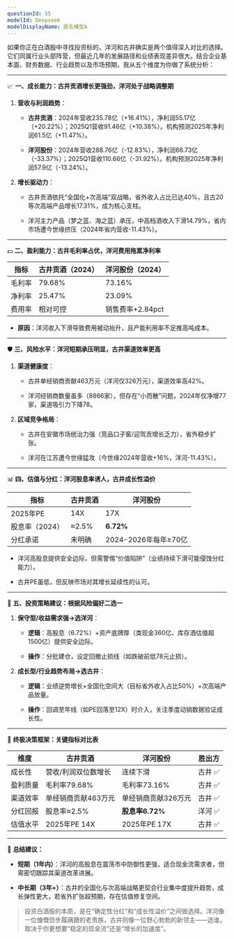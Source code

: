 ```yaml
---
questionId: 55
modelId: Deepseek
modelDisplayName: 匿名模型A
---
```

如果你正在白酒股中寻找投资标的，洋河和古井确实是两个值得深入对比的选择。它们同属行业头部阵营，但最近几年的发展路径和业绩表现差异很大。结合企业基本面、财务数据、行业趋势以及市场预期，我从五个维度为你做了系统分析：

---

📈 **一、成长能力：古井贡酒增长更强劲，洋河处于战略调整期**

1. **营收与利润趋势**：
   
    - **古井贡酒**：2024年营收235.78亿（+16.41%），净利润55.17亿（+20.22%）；2025Q1营收91.46亿（+10.38%）。机构预测2025年净利润61.5亿（+11.47%）。
      
    - **洋河股份**：2024年营收288.76亿（-12.83%），净利润66.73亿（-33.37%）；2025Q1营收110.66亿（-31.92%）。机构预测2025年净利润57.9亿（-13.24%）。
    
2. **增长驱动力**：
   
    - 古井贡酒依托“全国化+次高端”双战略，省外收入占比已达40%，且古20等次高端产品增长17.31%，成为核心支柱。
      
    - 洋河主力产品（梦之蓝、海之蓝）承压，中高档酒收入下滑14.79%，省内市场遭今世缘挤压（2024年省内营收-11.43%）。
      

---

💵 **二、盈利能力：古井毛利率占优，洋河费用拖累净利率**

|**指标**|古井贡酒（2024）|洋河股份（2024）|
|---|---|---|
|毛利率|79.68%|73.16%|56|
|净利率|25.47%|23.09%|56|
|费用率|相对可控|销售费率+2.84pct|5|

- **原因**：洋河收入下滑导致费用被动抬升，且产能利用率不足推高吨成本。

---

🛡️ **三、风险水平：洋河短期承压明显，古井渠道效率更高**

1. **渠道健康度**：
   
    - 古井单经销商贡献463万元（洋河仅326万元），渠道效率高42%。
      
    - 洋河经销商数量虽多（8866家），但存在“小而散”问题，2024年仅净增77家，渠道吸引力下降78。
    
2. **区域竞争格局**：
   
    - 古井在安徽市场统治力强（竞品口子窖/迎驾贡增长乏力），省外稳步扩张。
      
    - 洋河在江苏遭今世缘猛攻（今世缘2024年营收+16%，洋河-11.43%）。
      

---

📊 **四、估值与分红：洋河股息率诱人，古井成长性溢价**

|**指标**|古井贡酒|洋河股份|
|---|---|---|
|2025年PE|14X|17X|38|
|股息率（2024）|≈2.5%|**6.72%**|8|
|分红承诺|未明确|2024-2026年每年≥70亿|8|

- 洋河高股息提供安全边际，但需警惕“价值陷阱”（业绩持续下滑可能侵蚀分红能力）。
  
- 古井PE虽低，但反映市场对其增长延续性的认可。
  

---

🧭 **五、投资策略建议：根据风险偏好二选一**

1. **保守型/收益需求强→选洋河**：
   
    - **逻辑**：高股息（6.72%）+资产底牌厚（类现金360亿、库存酒估值超1500亿）提供安全边际。
      
    - **操作**：分批建仓，设定回撤止损线（如跌破前低78元止损）。
    
2. **成长型/行业趋势布局→选古井**：
   
    - **逻辑**：业绩逆势增长+全国化空间大（目标省外收入占比50%）+次高端产品放量。
      
    - **操作**：回调至年线（如PE回落至12X）时介入，关注季度动销数据验证成长性。
      

---

💎 **终极决策框架：关键指标对比表**

|**维度**|**古井贡酒**|**洋河股份**|**胜出方**|
|---|---|---|---|
|成长性|营收/利润双位数增长|连续下滑|古井 ✅|
|盈利质量|毛利率79.68%|毛利率73.16%|古井 ✅|
|渠道效率|单经销商贡献463万元|单经销商贡献326万元|古井 ✅|
|分红回报|股息率≈2.5%|**股息率6.72%**|洋河 ✅|
|估值水平|2025年PE 14X|2025年PE 17X|古井 ✅|

---

📌 **总结建议：**

- **短期（1年内）**：洋河的高股息在震荡市中防御性更强，适合现金流需求者，但需密切跟踪其渠道改革进展。
  
- **中长期（3年+）**：古井的全国化与次高端战略更契合行业集中度提升趋势，成长弹性更大，若省外扩张超预期，存在估值修复空间。
  

> 投资白酒股的本质，是在“确定性分红”和“成长性溢价”之间做选择。洋河像一位慷慨但步履蹒跚的老贵族，古井则像一位野心勃勃的新领主——选谁，取决于你更想要“稳定的现金流”还是“增长的加速度”。